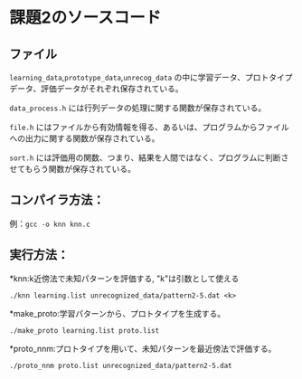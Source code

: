 課題2のソースコード
=
ファイル
-
`learning_data`,`prototype_data`,`unrecog_data` の中に学習データ、プロトタイプデータ、評価データがそれぞれ保存されている。

`data_process.h` には行列データの処理に関する関数が保存されている。

`file.h` にはファイルから有効情報を得る、あるいは、プログラムからファイルへの出力に関する関数が保存されている。

`sort.h` には評価用の関数、つまり、結果を人間ではなく、プログラムに判断させてもらう関数が保存されている。

コンパイラ方法：
-
例：`gcc -o knn knn.c`

実行方法：
-
*knn:k近傍法で未知パターンを評価する, "k"は引数として使える

`./knn learning.list unrecognized_data/pattern2-5.dat <k>`

*make_proto:学習パターンから、プロトタイプを生成する。

`./make_proto learning.list proto.list`

*proto_nnm:プロトタイプを用いて、未知パターンを最近傍法で評価する。

`./proto_nnm proto.list unrecognized_data/pattern2-5.dat`
